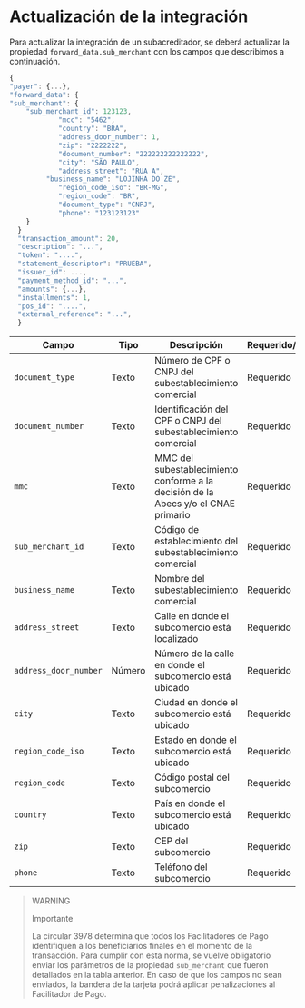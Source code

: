 # Actualización de la integración

Para actualizar la integración de un subacreditador, se deberá actualizar la propiedad `forward_data.sub_merchant` con los campos que describimos a continuación. 

```JavaScript
{
"payer": {...},
"forward_data": {
"sub_merchant": {
    "sub_merchant_id": 123123,
            "mcc": "5462",
            "country": "BRA",
            "address_door_number": 1,
            "zip": "2222222",
            "document_number": "222222222222222",
            "city": "SÃO PAULO",
            "address_street": "RUA A",
	     "business_name": "LOJINHA DO ZÉ",
            "region_code_iso": "BR-MG",
            "region_code": "BR",
            "document_type": "CNPJ",
            "phone": "123123123"
  	}
  }
  "transaction_amount": 20,
  "description": "...",
  "token": "....",
  "statement_descriptor": "PRUEBA",
  "issuer_id": ...,
  "payment_method_id": "...",
  "amounts": {...},
  "installments": 1,
  "pos_id": "....",
  "external_reference": "...",
  }
```

| Campo | Tipo | Descripción | Requerido/Opcional |
|---|---|---|---|
| `document_type` | Texto | Número de CPF o CNPJ del subestablecimiento comercial | Requerido |
| `document_number` | Texto | Identificación del CPF o CNPJ del subestablecimiento comercial | Requerido |
| `mmc` | Texto | MMC del subestablecimiento conforme a la decisión de la Abecs y/o el CNAE primario | Requerido |
| `sub_merchant_id` | Texto | Código de establecimiento del subestablecimiento comercial | Requerido |
| `business_name` | Texto | Nombre del subestablecimiento comercial | Requerido |
| `address_street` | Texto | Calle en donde el subcomercio está localizado | Requerido |
| `address_door_number` | Número | Número de la calle en donde el subcomercio está ubicado | Requerido |
| `city` | Texto | Ciudad en donde el subcomercio está ubicado | Requerido |
| `region_code_iso` | Texto | Estado en donde el subcomercio está ubicado | Requerido |
| `region_code` | Texto | Código postal del subcomercio | Requerido |
| `country` | Texto | País en donde el subcomercio está ubicado | Requerido |
| `zip` | Texto | CEP del subcomercio | Requerido |
| `phone` | Texto | Teléfono del subcomercio | Requerido |

> WARNING
>
> Importante
>
> La circular 3978 determina que todos los Facilitadores de Pago identifiquen a los beneficiarios finales en el momento de la transacción. Para cumplir con esta norma, se vuelve obligatorio enviar los parámetros de la propiedad `sub_merchant` que fueron detallados en la tabla anterior. En caso de que los campos no sean enviados, la bandera de la tarjeta podrá aplicar penalizaciones al Facilitador de Pago.

